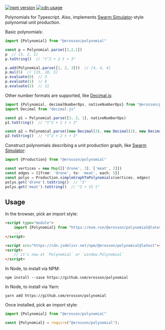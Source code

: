 [![npm version](https://badge.fury.io/js/@erosson%2Fpolynomial.svg)](https://www.npmjs.com/package/@erosson/polynomial)
[![cdn usage](https://data.jsdelivr.com/v1/package/npm/@erosson/polynomial/badge)](https://www.jsdelivr.com/package/npm/@erosson/polynomial)

Polynomials for Typescript. Also, implements [Swarm Simulator](https://www.swarmsim.com)-style polynomial unit production.

Basic polynomials:

```ts
import {Polynomial} from "@erosson/polynomial"

const p = Polynomial.parse([3,2,1])
p  // [3, 2, 1]
p.toString()  // "t^2 + 2 t + 3"

p.add(Polynomial.parse([1, 2, 3]))  // [4, 4, 4]
p.mul(5)  // [15, 10, 5]
p.evaluate(0)  // 3
p.evaluate(1)  // 6
p.evaluate(2)  // 11
```

Other number formats are supported, like [Decimal.js](https://mikemcl.github.io/decimal.js/):

```ts
import {Polynomial, decimalNumberOps, nativeNumberOps} from "@erosson/polynomial"
import Decimal from "decimal.js"

const p1 = Polynomial.parse([3, 2, 1], nativeNumberOps)
p1.toString()  // "t^2 + 2 t + 3"

const p2 = Polynomial.parse([new Decimal(3), new Decimal(2), new Decimal(1)], decimalNumberOps(Decimal))
p2.toString()  // "t^2 + 2 t + 3"
```

Construct polynomials describing a unit production graph, like [Swarm Simulator](https://www.swarmsim.com):

```ts
import {Production} from "@erosson/polynomial"

const vertices = new Map([['drone', 3], ['meat', 2]])
const edges = [{from: 'drone', to: 'meat', each: 5}]
const polys = Production.simpleGraphToPolynomials(vertices, edges)
polys.get('drone').toString()  // "3"
polys.get('meat').toString()  // "2 + 15 t"
```

## Usage

In the browser, pick an import style:

```html
<script type="module">
    import {Polynomial} from "https://esm.run/@erosson/polynomial@latest"
    ...
</script>
```

```html
<script src="https://cdn.jsdelivr.net/npm/@erosson/polynomial@latest"></script>
<script>
    // it's now at `Polynomial` or `window.Polynomial`
</script>
```

In Node, to install via NPM:

`npm install --save https://github.com/erosson/polynomial`

In Node, to install via Yarn:

`yarn add https://github.com/erosson/polynomial`

Once installed, pick an import style:

```ts
import {Polynomial} from "@erosson/polynomial"
```

```ts
const {Polynomial} = require("@erosson/polynomial");
```